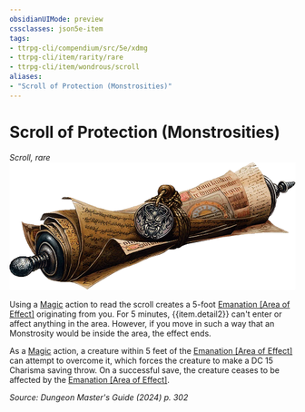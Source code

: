 ```yaml
---
obsidianUIMode: preview
cssclasses: json5e-item
tags:
- ttrpg-cli/compendium/src/5e/xdmg
- ttrpg-cli/item/rarity/rare
- ttrpg-cli/item/wondrous/scroll
aliases: 
- "Scroll of Protection (Monstrosities)"
---
```

# Scroll of Protection (Monstrosities)
*Scroll, rare*  
![](3-Compendium/items/img/scroll-of-protection.webp#right)


Using a [Magic](3-Compendium/rules/actions.md#Magic) action to read the scroll creates a 5-foot [Emanation [Area of Effect]](3-Compendium/rules/variant-rules/emanation-area-of-effect-xphb.md) originating from you. For 5 minutes, {{item.detail2}} can't enter or affect anything in the area. However, if you move in such a way that an Monstrosity would be inside the area, the effect ends.

As a [Magic](3-Compendium/rules/actions.md#Magic) action, a creature within 5 feet of the [Emanation [Area of Effect]](3-Compendium/rules/variant-rules/emanation-area-of-effect-xphb.md) can attempt to overcome it, which forces the creature to make a DC 15 Charisma saving throw. On a successful save, the creature ceases to be affected by the [Emanation [Area of Effect]](3-Compendium/rules/variant-rules/emanation-area-of-effect-xphb.md).

*Source: Dungeon Master's Guide (2024) p. 302*